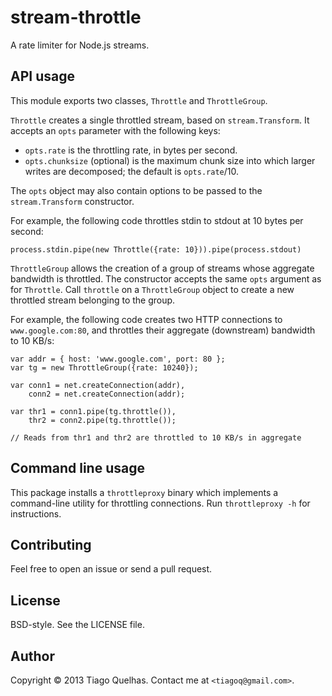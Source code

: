 # stream-throttle #

A rate limiter for Node.js streams.

## API usage

This module exports two classes, `Throttle` and `ThrottleGroup`.

`Throttle` creates a single throttled stream, based on `stream.Transform`. It accepts an `opts` parameter with the following keys:

* `opts.rate` is the throttling rate, in bytes per second.
* `opts.chunksize` (optional) is the maximum chunk size into which larger writes are decomposed; the default is `opts.rate`/10.

The `opts` object may also contain options to be passed to the `stream.Transform` constructor.

For example, the following code throttles stdin to stdout at 10 bytes per second:

    process.stdin.pipe(new Throttle({rate: 10})).pipe(process.stdout)

`ThrottleGroup` allows the creation of a group of streams whose aggregate bandwidth is throttled. The constructor accepts the same `opts` argument as for `Throttle`. Call `throttle` on a `ThrottleGroup` object to create a new throttled stream belonging to the group.

For example, the following code creates two HTTP connections to `www.google.com:80`, and throttles their aggregate (downstream) bandwidth to 10 KB/s:

    var addr = { host: 'www.google.com', port: 80 };
    var tg = new ThrottleGroup({rate: 10240});

    var conn1 = net.createConnection(addr),
        conn2 = net.createConnection(addr);

    var thr1 = conn1.pipe(tg.throttle()),
        thr2 = conn2.pipe(tg.throttle());

    // Reads from thr1 and thr2 are throttled to 10 KB/s in aggregate

## Command line usage

This package installs a `throttleproxy` binary which implements a command-line utility for throttling connections. Run `throttleproxy -h` for instructions.

## Contributing

Feel free to open an issue or send a pull request.

## License

BSD-style. See the LICENSE file.

## Author

Copyright © 2013 Tiago Quelhas. Contact me at `<tiagoq@gmail.com>`.

